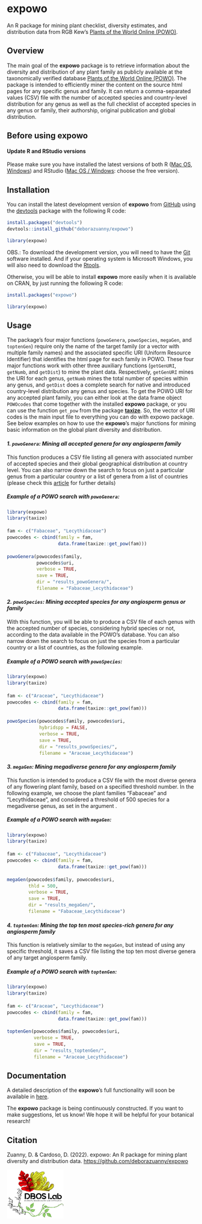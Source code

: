 
<!-- README.md is generated from README.Rmd. Please edit that file -->

# expowo

An R package for mining plant checklist, diversity estimates, and
distribution data from RGB Kew’s [Plants of the World Online
(POWO)](https://powo.science.kew.org).

## Overview

The main goal of the **expowo** package is to retrieve information about
the diversity and distribution of any plant family as publicly available
at the taxonomically verified database [Plants of the World Online
(POWO)](https://powo.science.kew.org). The package is intended to
efficiently miner the content on the source html pages for any specific
genus and family. It can return a comma-separated values (CSV) file with
the number of accepted species and country-level distribution for any
genus as well as the full checklist of accepted species in any genus or
family, their authorship, original publication and global distribution.

## Before using **expowo**

#### Update R and RStudio versions

Please make sure you have installed the latest versions of both R
(<a href= "https://cran.r-project.org/bin/macosx/" target="_blank">Mac
OS</a>,
<a href= "https://cran.r-project.org/bin/windows/base/" target="_blank">Windows</a>)
and RStudio
(<a href= "https://www.rstudio.com/products/rstudio/download/" 
target="_blank">Mac OS / Windows</a>: choose the free version).

## Installation

You can install the latest development version of **expowo** from
[GitHub](https://github.com/) using the
[devtools](https://github.com/r-lib/devtools) package with the following
R code:

``` r
install.packages("devtools")
devtools::install_github("deborazuanny/expowo")
```

``` r
library(expowo)
```

OBS.: To download the development version, you will need to have the
[Git](http://git-scm.com/) software installed. And if your operating
system is Microsoft Windows, you will also need to download the
[Rtools](http://cran.r-project.org/bin/windows/Rtools/).

Otherwise, you will be able to install **expowo** more easily when it is
available on CRAN, by just running the following R code:

``` r
install.packages("expowo")
```

``` r
library(expowo)
```

## Usage

The package’s four major functions (`powoGenera`, `powoSpecies`,
`megaGen`, and `toptenGen`) require only the name of the target family
(or a vector with multiple family names) and the associated specific URI
(Uniform Resource Identifier) that identifies the html page for each
family in POWO. These four major functions work with other three
auxiliary functions (`getGenURI`, `getNumb`, and `getDist`) to mine the
plant data. Respectively, `getGenURI` mines the URI for each genus,
`getNumb` mines the total number of species within any genus, and
`getDist` does a complete search for native and introduced country-level
distribution any genus and species. To get the POWO URI for any accepted
plant family, you can either look at the data frame object `POWOcodes`
that come together with the installed **expowo** package, or you can use
the function `get_pow` from the package
[**taxize**](https://github.com/ropensci/taxize). So, the vector of URI
codes is the main input file to everything you can do with expowo
package. See below examples on how to use the **expowo**’s major
functions for mining basic information on the global plant diversity and
distribution.

#### *1. `powoGenera`: Mining all accepted genera for any angiosperm family*

This function produces a CSV file listing all genera with associated
number of accepted species and their global geographical distribution at
country level. You can also narrow down the search to focus on just a
particular genus from a particular country or a list of genera from a
list of countries (please check this
[article](https://github.com/domingoscardoso/expowo) for further
details)

##### Example of a POWO search with `powoGenera`:

``` r
library(expowo)
library(taxize)

fam <- c("Fabaceae", "Lecythidaceae")
powocodes <- cbind(family = fam,
                   data.frame(taxize::get_pow(fam)))

powoGenera(powocodes$family,
           powocodes$uri,
           verbose = TRUE,
           save = TRUE,
           dir = "results_powoGenera/",
           filename = "Fabaceae_Lecythidaceae")
```

#### *2. `powoSpecies`: Mining accepted species for any angiosperm genus or family*

With this function, you will be able to produce a CSV file of each genus
with the accepted number of species, considering hybrid species or not,
according to the data available in the POWO’s database. You can also
narrow down the search to focus on just the species from a particular
country or a list of countries, as the following example.

##### Example of a POWO search with `powoSpecies`:

``` r
library(expowo)
library(taxize)

fam <- c("Araceae", "Lecythidaceae")
powocodes <- cbind(family = fam,
                   data.frame(taxize::get_pow(fam)))
                   
powoSpecies(powocodes$family, powocodes$uri,
            hybridspp = FALSE,
            verbose = TRUE,
            save = TRUE,
            dir = "results_powoSpecies/",
            filename = "Araceae_Lecythidaceae")
```

#### *3. `megaGen`: Mining megadiverse genera for any angiosperm family*

This function is intended to produce a CSV file with the most diverse
genera of any flowering plant family, based on a specified threshold
number. In the following example, we choose the plant families
“Fabaceae” and “Lecythidaceae”, and considered a threshold of 500
species for a megadiverse genus, as set in the argument .

##### Example of a POWO search with `megaGen`:

``` r
library(expowo)
library(taxize)

fam <- c("Fabaceae", "Lecythidaceae")
powocodes <- cbind(family = fam,
                   data.frame(taxize::get_pow(fam)))

megaGen(powocodes$family, powocodes$uri,
        thld = 500,
        verbose = TRUE,
        save = TRUE,
        dir = "results_megaGen/",
        filename = "Fabaceae_Lecythidaceae")
```

#### *4. `toptenGen`: Mining the top ten most species-rich genera for any angiosperm family*

This function is relatively similar to the `megaGen`, but instead of
using any specific threshold, it saves a CSV file listing the top ten
most diverse genera of any target angiosperm family.

##### Example of a POWO search with `toptenGen`:

``` r
library(expowo)
library(taxize)

fam <- c("Araceae", "Lecythidaceae")
powocodes <- cbind(family = fam,
                   data.frame(taxize::get_pow(fam)))

toptenGen(powocodes$family, powocodes$uri,
          verbose = TRUE,
          save = TRUE,
          dir = "results_toptenGen/",
          filename = "Araceae_Lecythidaceae")
```

## Documentation

A detailed description of the **expowo**’s full functionality will soon
be available in
[here](https://github.com/deborazuanny/expowo/tree/main/vignettes/).

The **expowo** package is being continuously constructed. If you want to
make suggestions, let us know! We hope it will be helpful for your
botanical research!

## Citation

Zuanny, D. & Cardoso, D. (2022). expowo: An R package for mining plant
diversity and distribution data.
<https://github.com/deborazuanny/expowo>

<img src="vignettes/DBOSlab_logo.png" style="width:30.0%" />
